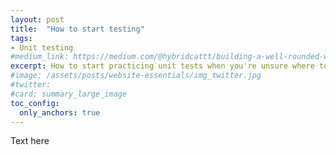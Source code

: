 ```yaml
---
layout: post
title:  "How to start testing"
tags: 
- Unit testing 
#medium_link: https://medium.com/@hybridcattt/building-a-well-rounded-website-essentials-822a27a46cad?source=friends_link&sk=e11724a15e3bfa5a61a728397d1dbe0d
excerpt: How to start practicing unit tests when you're unsure where to start
#image: /assets/posts/website-essentials/img_twitter.jpg
#twitter: 
#card: summary_large_image
toc_config:
  only_anchors: true
---
```



Text here 
